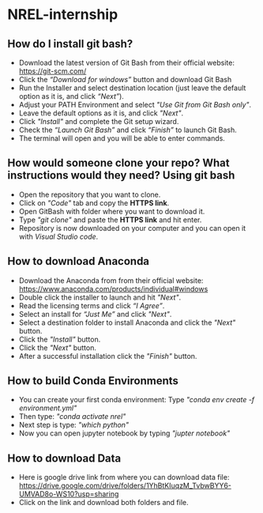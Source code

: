 # NREL-internship


## How do I install git bash?

- Download the latest version of Git Bash from their official website: https://git-scm.com/
- Click the *“Download for windows”* button and download Git Bash
- Run the Installer and select destination location (just leave the default option as it is, and click *“Next”*). 
- Adjust your PATH Environment and select *"Use Git from Git Bash only"*.
- Leave the default options as it is, and click *"Next"*.
- Click *"Install"* and complete the Git setup wizard. 
- Check the *“Launch Git Bash”* and click *“Finish”* to launch Git Bash.
- The terminal will open and you will be able to enter commands.

## How would someone clone your repo?  What instructions would they need? Using git bash

- Open the repository that you want to clone. 
- Click on *"Code"* tab and copy the **HTTPS link**. 
- Open GitBash with folder where you want to download it. 
- Type *"git clone"* and paste the **HTTPS link** and hit enter.
- Repository is now downloaded on your computer and you can open it with *Visual Studio code*.

## How to download Anaconda

- Download the Anaconda from from their official website: https://www.anaconda.com/products/individual#windows
- Double click the installer to launch and hit *"Next"*.
- Read the licensing terms and click *“I Agree”*.
- Select an install for *“Just Me”* and click *"Next"*.
- Select a destination folder to install Anaconda and click the *"Next"* button.
- Click the *"Install"* button. 
- Click the *"Next"* button.
- After a successful installation click the *"Finish"* button.

## How to build Conda Environments

- You can create your first conda environment: Type *"conda env create -f environment.yml"*
- Then type: *"conda activate nrel"*
- Next step is type: *"which python"*
- Now you can open jupyter notebook by typing *"jupter notebook"*

## How to download Data

- Here is google drive link from where you can download data file: https://drive.google.com/drive/folders/1YhBtKIuqzM_TvbwBYY6-UMVAD8o-WS10?usp=sharing
- Click on the link and download both folders and file. 
